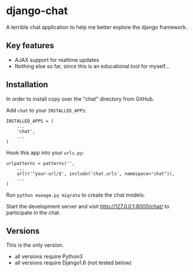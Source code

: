 django-chat
===========

A terrible chat application to help me better explore the django framework.

## Key features

* AJAX support for realtime updates
* Nothing else so far, since this is an educational tool for myself...

## Installation

In order to install copy over the "chat" directory from GitHub.

Add `chat` to your `INSTALLED_APPS`:

    INSTALLED_APPS = (
        ...
        'chat',
        ...
    )

Hook this app into your ``urls.py``:

    urlpatterns = patterns('',
        ...
        url(r'^your-url/$', include('chat.urls', namespace="chat")),
        ...
    )

Run `python manage.py migrate` to create the chat models.

Start the development server and visit http://127.0.0.1:8000/chat/ to participate in the chat.

## Versions

This is the only version.

- all versions require Python3
- all versions require Django1.6 (not tested below)
